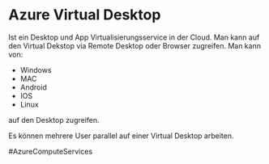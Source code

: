 # Azure Virtual Desktop

Ist ein Desktop und App Virtualisierungsservice in der Cloud. Man kann auf den Virtual Dekstop via Remote Desktop oder Browser zugreifen. Man kann von:

- Windows
- MAC
- Android
- IOS
- Linux

auf den Desktop zugreifen. 

Es können mehrere User parallel auf einer Virtual Desktop arbeiten.


#AzureComputeServices